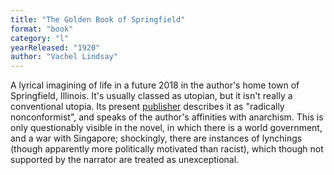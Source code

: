 ```yaml
---
title: "The Golden Book of Springfield"
format: "book"
category: "l"
yearReleased: "1920"
author: "Vachel Lindsay"
---
```

A lyrical imagining of life in a future 2018 in the author's home town of Springfield, Illinois. It's usually classed as utopian, but it isn't really a conventional utopia. Its present <a href="https://charleshkerr.com/books/the-golden-book-of-springfield-by-vachel-lindsay">
publisher</a> describes it as "radically nonconformist", and speaks of the author's affinities with anarchism. This is only questionably visible in the novel, in which there is a world government, and a war with Singapore; 
shockingly, there are instances of lynchings (though apparently more politically motivated than racist), which though not supported by the narrator are treated as unexceptional.

